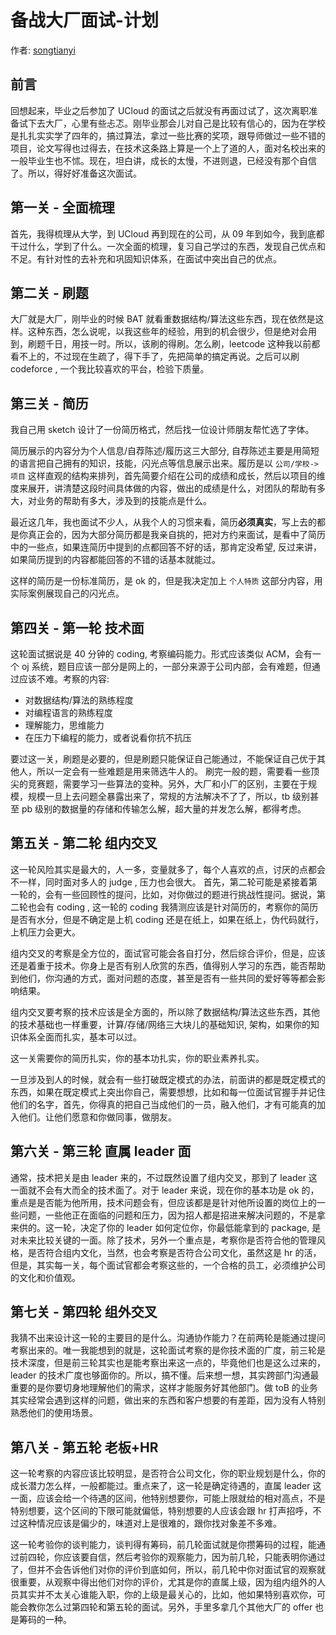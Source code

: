# 备战大厂面试-计划

作者: [songtianyi](http://songtianyi.info)

## 前言

回想起来，毕业之后参加了 UCloud 的面试之后就没有再面过试了，这次离职准备试下去大厂，心里有些忐忑。刚毕业那会儿对自己是比较有信心的，因为在学校是扎扎实实学了四年的，搞过算法，拿过一些比赛的奖项，跟导师做过一些不错的项目，论文写得也过得去，在技术这条路上算是一个上了道的人，面对名校出来的一般毕业生也不怵。现在，坦白讲，成长的太慢，不进则退，已经没有那个自信了。所以，得好好准备这次面试。

## 第一关 - 全面梳理

首先，我得梳理从大学，到 UCloud 再到现在的公司，从 09 年到如今，我到底都干过什么，学到了什么。一次全面的梳理，复习自己学过的东西，发现自己优点和不足。有针对性的去补充和巩固知识体系，在面试中突出自己的优点。

## 第二关 - 刷题

大厂就是大厂，刚毕业的时候 BAT 就看重数据结构/算法这些东西，现在依然是这样。这种东西，怎么说呢，以我这些年的经验，用到的机会很少，但是绝对会用到，刷题千日，用技一时。所以，该刷的得刷。怎么刷，leetcode 这种我以前都看不上的，不过现在生疏了，得下手了，先把简单的搞定再说。之后可以刷 codeforce , 一个我比较喜欢的平台，检验下质量。

## 第三关 - 简历

我自己用 sketch 设计了一份简历格式，然后找一位设计师朋友帮忙选了字体。

简历展示的内容分为个人信息/自荐陈述/履历这三大部分, 自荐陈述主要是用简短的语言把自己拥有的知识，技能，闪光点等信息展示出来。履历是以 `公司/学校->项目` 这样直观的结构来排列，首先简要介绍在公司的成绩和成长，然后以项目的维度来展开，讲清楚这段时间具体做的内容，做出的成绩是什么，对团队的帮助有多大，对业务的帮助有多大，涉及到的技能点是什么。

最近这几年，我也面试不少人，从我个人的习惯来看，简历**必须真实**，写上去的都是你真正会的，因为大部分简历都是我亲自挑的，把对方约来面试，是看中了简历中的一些点，如果连简历中提到的点都回答不好的话，那肯定没希望, 反过来讲，如果简历提到的内容都能回答的不错的话基本就能过。

这样的简历是一份标准简历，是 ok 的，但是我决定加上 `个人特质` 这部分内容，用实际案例展现自己的闪光点。

## 第四关 - 第一轮 技术面

这轮面试据说是 40 分钟的 coding, 考察编码能力。形式应该类似 ACM，会有一个 oj 系统，题目应该一部分是网上的，一部分来源于公司内部，会有难题，但通过应该不难。考察的内容:

* 对数据结构/算法的熟练程度
* 对编程语言的熟练程度
* 理解能力，思维能力
* 在压力下编程的能力，或者说看你抗不抗压

要过这一关，刷题是必要的，但是刷题只能保证自己能通过，不能保证自己优于其他人，所以一定会有一些难题是用来筛选牛人的。
刷完一般的题，需要看一些顶尖的竞赛题，需要学习一些算法的变种。另外，大厂和小厂的区别，主要在于规模，规模一旦上去问题全暴露出来了，常规的方法解决不了了，所以，tb 级别甚至 pb 级别的数据量的存储和传输怎么解，超大量的并发怎么解，都得考虑。

## 第五关 - 第二轮 组内交叉

这一轮风险其实是最大的，人一多，变量就多了，每个人喜欢的点，讨厌的点都会不一样，同时面对多人的 judge , 压力也会很大。
首先，第二轮可能是紧接着第一轮的，会有一些回顾性的提问，比如，对你做过的题进行挑战性提问。据说，第二轮也会有 coding , 这一轮的 coding 我猜测应该是针对简历的，考察你的简历是否有水分，但是不确定是上机 coding 还是在纸上，如果在纸上，伪代码就行，上机压力会更大。

组内交叉的考察是全方位的，面试官可能会各自打分，然后综合评价，但是，应该还是着重于技术。你身上是否有别人欣赏的东西，值得别人学习的东西，能否帮助到他们，你沟通的方式，面对问题的态度，甚至是否有一些共同的爱好等等都会影响结果。

组内交叉要考察的技术应该是全方面的，所以除了数据结构/算法这些东西，其他的技术基础也一样重要，计算/存储/网络三大块儿的基础知识, 架构，如果你的知识体系全面而扎实，基本可以过。

这一关需要你的简历扎实，你的基本功扎实，你的职业素养扎实。

一旦涉及到人的时候，就会有一些打破既定模式的办法，前面讲的都是既定模式的东西，如果在既定模式上突出你自己，需要想想，比如和每一位面试官握手并记住他们的名字，首先，你得真的把自己当成他们的一员，融入他们，才有可能真的加入他们。让他们愿意和你做同事，做朋友。

## 第六关 - 第三轮 直属 leader 面 

通常，技术把关是由 leader 来的，不过既然设置了组内交叉，那到了 leader 这一面就不会有大而全的技术面了。对于 leader 来说，现在你的基本功是 ok 的，重点是是否能为他所用，技术问题会有，但应该都是是针对他所设置的岗位上的一些问题，一些他正在面临的问题和压力，因为招人都是招进来解决问题的，不是拿来供的。这一轮，决定了你的 leader 如何定位你，你最低能拿到的 package, 是对未来比较关键的一面。除了技术，另外一个重点是，考察你是否符合他的管理风格，是否符合组内文化，当然，也会考察是否符合公司文化，虽然这是 hr 的活，但是，其实每一关，每个面试官都会考察这些的，一个合格的员工，必须维护公司的文化和价值观。

## 第七关 - 第四轮 组外交叉

我猜不出来设计这一轮的主要目的是什么。沟通协作能力？在前两轮是能通过提问考察出来的。唯一我能想到的就是，这轮面试考察的是你技术面的广度，前三轮是技术深度，但是前三轮其实也是能考察出来这一点的，毕竟他们也是这么过来的，leader 的技术广度也够面你的。所以，搞不懂。后来想一想，其实跨部门沟通最重要的是你要切身地理解他们的需求，这样才能服务好其他部门。做 toB 的业务其实经常会遇到这样的问题，做出来的东西和客户想要的有差距，因为没有人特别熟悉他们的使用场景。

## 第八关 - 第五轮 老板+HR

这一轮考察的内容应该比较明显，是否符合公司文化，你的职业规划是什么，你的成长潜力怎么样，一般都能过。重点来了，这一轮是确定待遇的，直属 leader 这一面，应该会给一个待遇的区间，他特别想要你，可能上限就给的相对高点，不是特别想要，这个区间的下限可能就偏低，特别想要的人应该会跟 hr 打声招呼，不过这种情况应该是偏少的，味道对上是很难的，跟你找对象差不多难。

这一轮考验你的谈判能力，谈判得有筹码，前几轮面试就是你攒筹码的过程，能通过前四轮，你应该要自信，然后考验你的观察能力，因为前几轮，只能表明你通过了，但并不会告诉他们对你的评价到底如何，所以，前几轮中你对面试官的观察就很重要，从观察中得出他们对你的评价，尤其是你的直属上级，因为组内组外的人员其实并不太关心谁能入职，你的上级是最关心的，比如，他如果特别喜欢你，可能会教你怎么过第四轮和第五轮的面试。另外，手里多拿几个其他大厂的 offer 也是筹码的一种。
